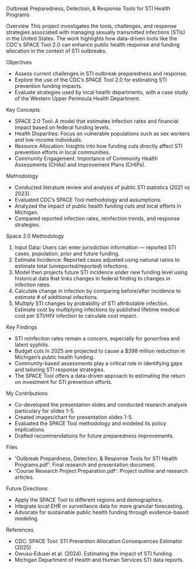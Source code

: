 Outbreak Preparedness, Detection, & Response Tools for STI Health Programs

Overview
This project investigates the tools, challenges, and response strategies associated with managing sexually transmitted infections (STIs) in the United States. The work highlights how data-driven tools like the CDC's SPACE Tool 2.0 can enhance public health response and funding allocation in the context of STI outbreaks.

Objectives
- Assess current challenges in STI outbreak preparedness and response.
- Explore the use of the CDC’s SPACE Tool 2.0 for estimating STI prevention funding impacts.
- Evaluate strategies used by local health departments, with a case study of the Western Upper Peninsula Health Department.

Key Concepts
- SPACE 2.0 Tool: A model that estimates infection rates and financial impact based on federal funding levels.
- Health Disparities: Focus on vulnerable populations such as sex workers and low-income individuals.
- Resource Allocation: Insights into how funding cuts directly affect STI prevention efforts in local communities.
- Community Engagement: Importance of Community Health Assessments (CHAs) and Improvement Plans (CHIPs).

 Methodology
- Conducted literature review and analysis of public STI statistics (2021 vs 2023).
- Evaluated CDC’s SPACE Tool methodology and assumptions.
- Analyzed the impact of public health funding cuts and local efforts in Michigan.
- Compared reported infection rates, reinfection trends, and response strategies.

Space 2.0 Methodology
1. Input Data: Users can enter jurisdiction information — reported STI cases, population, prior and future funding. 
2. Estimate Incidence: Reported cases adjusted using national ratios to estimate total (unreported/reported) infections. 
3. Model then projects future STI incidence under new funding level using historical data that links changes in federal finding to changes in infection rates. 
4. Calculate change in infection by comparing before/after incidence to estimate # of additional infections. 
5. Multiply STI changes by probability of STI attributable infection. 
Estimate cost by multiplying infections by published lifetime medical cost per STI/HIV infection to calculate cost impact. 


 Key Findings
- STI reinfection rates remain a concern, especially for gonorrhea and latent syphilis.
- Budget cuts in 2025 are projected to cause a $398 million reduction in Michigan’s public health funding.
- Community-based assessments play a critical role in identifying gaps and tailoring STI response strategies.
- The SPACE Tool offers a data-driven approach to estimating the return on investment for STI prevention efforts.

My Contributions
- Co-developed the presentation slides and conducted research analysis particulary for slides 1-5.
- Created images/chart for presentation slides 1-5. 
- Evaluated the SPACE Tool methodology and modeled its policy implications.
- Drafted recommendations for future preparedness improvements.

Files
- 'Outbreak Prepardness, Detection, & Response Tools for STI Health Programs.pdf': Final research and presentation document.
- 'Course Research Project Preparation.pdf': Project outline and research articles. 

Future Directions
- Apply the SPACE Tool to different regions and demographics.
- Integrate local EHR or surveillance data for more granular forecasting.
- Advocate for sustainable public health funding through evidence-based modeling.

References
- CDC. SPACE Tool: STI Prevention Allocation Consequences Estimator (2025)
- Owusu-Edusei et al. (2024). Estimating the impact of STI funding.
- Michigan Department of Health and Human Services STI data reports.

